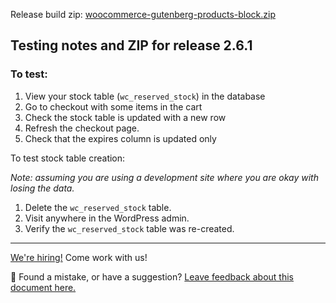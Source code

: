 Release build zip:
[woocommerce-gutenberg-products-block.zip](https://github.com/woocommerce/woocommerce-gutenberg-products-block/archive/v2.6.1.zip)

## Testing notes and ZIP for release 2.6.1

### To test:

1. View your stock table (`wc_reserved_stock`) in the database
2. Go to checkout with some items in the cart
3. Check the stock table is updated with a new row
4. Refresh the checkout page.
5. Check that the expires column is updated only

To test stock table creation:

_Note: assuming you are using a development site where you are okay with losing the data._

1. Delete the `wc_reserved_stock` table.
2. Visit anywhere in the WordPress admin.
3. Verify the `wc_reserved_stock` table was re-created.

<!-- FEEDBACK -->

---

[We're hiring!](https://woocommerce.com/careers/) Come work with us!

🐞 Found a mistake, or have a suggestion? [Leave feedback about this document here.](https://github.com/woocommerce/woocommerce-gutenberg-products-block/issues/new?assignees=&labels=type%3A+documentation&template=--doc-feedback.md&title=Feedback%20on%20./docs/testing/releases/261.md)

<!-- /FEEDBACK -->

